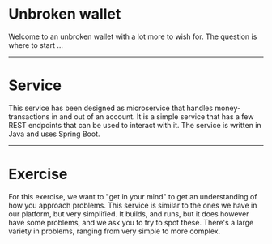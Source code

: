 # Unbroken wallet
Welcome to an unbroken wallet with a lot more to wish for. The question is where to start ...

---
# Service
This service has been designed as microservice that handles money-transactions in and out of an account. It is a simple service that has a few REST endpoints that can be used to interact with it. The service is written in Java and uses Spring Boot.

---
# Exercise
For this exercise, we want to "get in your mind" to get an understanding of how you approach problems. This service is similar to the ones we have in our platform, but very simplified. It builds, and runs, but it does however have some problems, and we ask you to try to spot these. There's a large variety in problems, ranging from very simple to more complex.